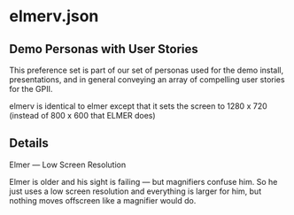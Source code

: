 # elmerv.json

## Demo Personas with User Stories

This preference set is part of our set of personas used for the demo install,
presentations, and in general conveying an array of compelling user stories for
the GPII.

elmerv is identical to elmer except that it sets the screen to 1280 x 720  (instead of  800 x 600 that ELMER does)

## Details

Elmer  — Low Screen Resolution

Elmer is older and his sight is failing — but magnifiers confuse him.  So he just uses a low screen resolution and everything is larger for him, but nothing moves offscreen like a magnifier would do.

